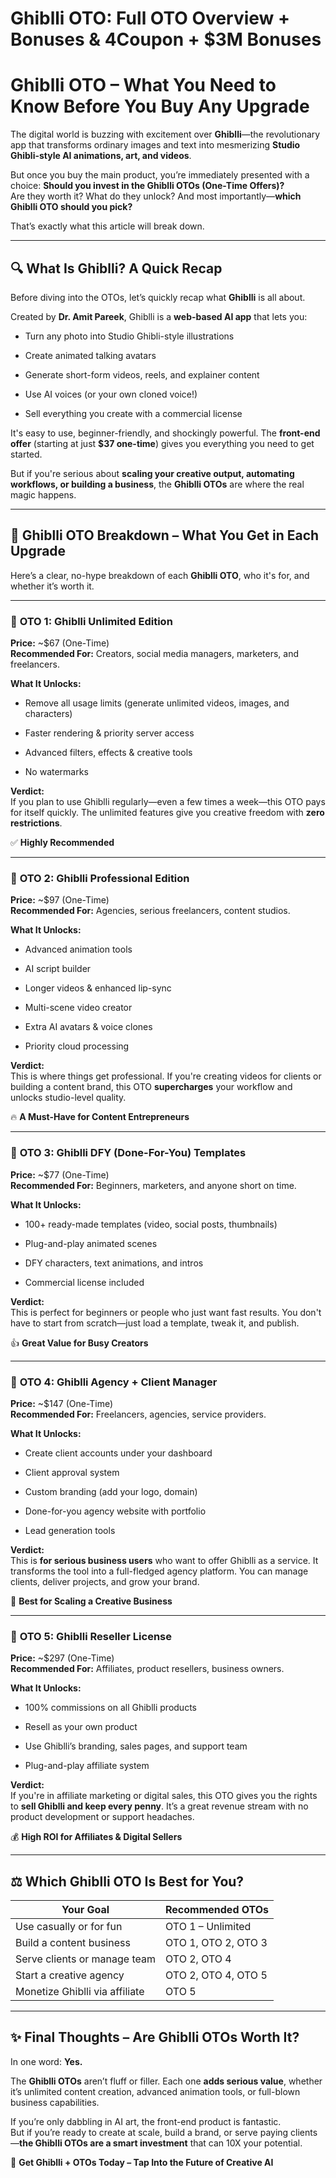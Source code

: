 # Ghiblli OTO: Full OTO Overview + Bonuses & 4Coupon + $3M Bonuses
<h1 class="" data-start="256" data-end="324"><strong data-start="258" data-end="324">Ghiblli OTO – What You Need to Know Before You Buy Any Upgrade</strong></h1>
<p class="" data-start="326" data-end="523">The digital world is buzzing with excitement over <strong data-start="376" data-end="387">Ghiblli</strong>—the revolutionary app that transforms ordinary images and text into mesmerizing <strong data-start="468" data-end="522">Studio Ghibli-style AI animations, art, and videos</strong>.</p>
<p class="" data-start="525" data-end="766">But once you buy the main product, you’re immediately presented with a choice: <strong data-start="604" data-end="664">Should you invest in the Ghiblli OTOs (One-Time Offers)?</strong><br data-start="664" data-end="667" />Are they worth it? What do they unlock? And most importantly—<strong data-start="728" data-end="766">which Ghiblli OTO should you pick?</strong></p>
<p class="" data-start="768" data-end="817">That’s exactly what this article will break down.</p>


<hr class="" data-start="819" data-end="822" />

<h2 class="" data-start="824" data-end="864">🔍 <strong data-start="830" data-end="864">What Is Ghiblli? A Quick Recap</strong></h2>
<p class="" data-start="866" data-end="945">Before diving into the OTOs, let’s quickly recap what <strong data-start="920" data-end="931">Ghiblli</strong> is all about.</p>
<p class="" data-start="947" data-end="1027">Created by <strong data-start="958" data-end="977">Dr. Amit Pareek</strong>, Ghiblli is a <strong data-start="992" data-end="1012">web-based AI app</strong> that lets you:</p>

<ul data-start="1028" data-end="1285">
 	<li class="" data-start="1028" data-end="1085">
<p class="" data-start="1030" data-end="1085">Turn any photo into Studio Ghibli-style illustrations</p>
</li>
 	<li class="" data-start="1086" data-end="1121">
<p class="" data-start="1088" data-end="1121">Create animated talking avatars</p>
</li>
 	<li class="" data-start="1122" data-end="1182">
<p class="" data-start="1124" data-end="1182">Generate short-form videos, reels, and explainer content</p>
</li>
 	<li class="" data-start="1183" data-end="1228">
<p class="" data-start="1185" data-end="1228">Use AI voices (or your own cloned voice!)</p>
</li>
 	<li class="" data-start="1229" data-end="1285">
<p class="" data-start="1231" data-end="1285">Sell everything you create with a commercial license</p>
</li>
</ul>
<p class="" data-start="1287" data-end="1454">It's easy to use, beginner-friendly, and shockingly powerful. The <strong data-start="1353" data-end="1372">front-end offer</strong> (starting at just <strong data-start="1391" data-end="1407">$37 one-time</strong>) gives you everything you need to get started.</p>
<p class="" data-start="1456" data-end="1618">But if you're serious about <strong data-start="1484" data-end="1562">scaling your creative output, automating workflows, or building a business</strong>, the <strong data-start="1568" data-end="1584">Ghiblli OTOs</strong> are where the real magic happens.</p>


<hr class="" data-start="1620" data-end="1623" />

<h2 class="" data-start="1625" data-end="1687">💎 <strong data-start="1631" data-end="1687">Ghiblli OTO Breakdown – What You Get in Each Upgrade</strong></h2>
<p class="" data-start="1689" data-end="1788">Here’s a clear, no-hype breakdown of each <strong data-start="1731" data-end="1746">Ghiblli OTO</strong>, who it's for, and whether it’s worth it.</p>


<hr class="" data-start="1790" data-end="1793" />

<h3 class="" data-start="1795" data-end="1840">🔹 <strong data-start="1802" data-end="1838">OTO 1: Ghiblli Unlimited Edition</strong></h3>
<p class="" data-start="1841" data-end="1951"><strong data-start="1841" data-end="1851">Price:</strong> ~$67 (One-Time)<br data-start="1867" data-end="1870" /><strong data-start="1870" data-end="1890">Recommended For:</strong> Creators, social media managers, marketers, and freelancers.</p>
<p class="" data-start="1953" data-end="1973"><strong data-start="1953" data-end="1973">What It Unlocks:</strong></p>

<ul data-start="1974" data-end="2162">
 	<li class="" data-start="1974" data-end="2053">
<p class="" data-start="1976" data-end="2053">Remove all usage limits (generate unlimited videos, images, and characters)</p>
</li>
 	<li class="" data-start="2054" data-end="2099">
<p class="" data-start="2056" data-end="2099">Faster rendering &amp; priority server access</p>
</li>
 	<li class="" data-start="2100" data-end="2146">
<p class="" data-start="2102" data-end="2146">Advanced filters, effects &amp; creative tools</p>
</li>
 	<li class="" data-start="2147" data-end="2162">
<p class="" data-start="2149" data-end="2162">No watermarks</p>
</li>
</ul>
<p class="" data-start="2164" data-end="2350"><strong data-start="2164" data-end="2176">Verdict:</strong><br data-start="2176" data-end="2179" />If you plan to use Ghiblli regularly—even a few times a week—this OTO pays for itself quickly. The unlimited features give you creative freedom with <strong data-start="2328" data-end="2349">zero restrictions</strong>.</p>
<p class="" data-start="2352" data-end="2376">✅ <strong data-start="2354" data-end="2376">Highly Recommended</strong></p>


<hr class="" data-start="2378" data-end="2381" />

<h3 class="" data-start="2383" data-end="2431">🔹 <strong data-start="2390" data-end="2429">OTO 2: Ghiblli Professional Edition</strong></h3>
<p class="" data-start="2432" data-end="2529"><strong data-start="2432" data-end="2442">Price:</strong> ~$97 (One-Time)<br data-start="2458" data-end="2461" /><strong data-start="2461" data-end="2481">Recommended For:</strong> Agencies, serious freelancers, content studios.</p>
<p class="" data-start="2531" data-end="2551"><strong data-start="2531" data-end="2551">What It Unlocks:</strong></p>

<ul data-start="2552" data-end="2734">
 	<li class="" data-start="2552" data-end="2580">
<p class="" data-start="2554" data-end="2580">Advanced animation tools</p>
</li>
 	<li class="" data-start="2581" data-end="2602">
<p class="" data-start="2583" data-end="2602">AI script builder</p>
</li>
 	<li class="" data-start="2603" data-end="2640">
<p class="" data-start="2605" data-end="2640">Longer videos &amp; enhanced lip-sync</p>
</li>
 	<li class="" data-start="2641" data-end="2670">
<p class="" data-start="2643" data-end="2670">Multi-scene video creator</p>
</li>
 	<li class="" data-start="2671" data-end="2706">
<p class="" data-start="2673" data-end="2706">Extra AI avatars &amp; voice clones</p>
</li>
 	<li class="" data-start="2707" data-end="2734">
<p class="" data-start="2709" data-end="2734">Priority cloud processing</p>
</li>
</ul>
<p class="" data-start="2736" data-end="2930"><strong data-start="2736" data-end="2748">Verdict:</strong><br data-start="2748" data-end="2751" />This is where things get professional. If you're creating videos for clients or building a content brand, this OTO <strong data-start="2866" data-end="2882">supercharges</strong> your workflow and unlocks studio-level quality.</p>
<p class="" data-start="2932" data-end="2976">🔥 <strong data-start="2935" data-end="2976">A Must-Have for Content Entrepreneurs</strong></p>


<hr class="" data-start="2978" data-end="2981" />

<h3 class="" data-start="2983" data-end="3039">🔹 <strong data-start="2990" data-end="3037">OTO 3: Ghiblli DFY (Done-For-You) Templates</strong></h3>
<p class="" data-start="3040" data-end="3137"><strong data-start="3040" data-end="3050">Price:</strong> ~$77 (One-Time)<br data-start="3066" data-end="3069" /><strong data-start="3069" data-end="3089">Recommended For:</strong> Beginners, marketers, and anyone short on time.</p>
<p class="" data-start="3139" data-end="3159"><strong data-start="3139" data-end="3159">What It Unlocks:</strong></p>

<ul data-start="3160" data-end="3335">
 	<li class="" data-start="3160" data-end="3223">
<p class="" data-start="3162" data-end="3223">100+ ready-made templates (video, social posts, thumbnails)</p>
</li>
 	<li class="" data-start="3224" data-end="3257">
<p class="" data-start="3226" data-end="3257">Plug-and-play animated scenes</p>
</li>
 	<li class="" data-start="3258" data-end="3305">
<p class="" data-start="3260" data-end="3305">DFY characters, text animations, and intros</p>
</li>
 	<li class="" data-start="3306" data-end="3335">
<p class="" data-start="3308" data-end="3335">Commercial license included</p>
</li>
</ul>
<p class="" data-start="3337" data-end="3501"><strong data-start="3337" data-end="3349">Verdict:</strong><br data-start="3349" data-end="3352" />This is perfect for beginners or people who just want fast results. You don't have to start from scratch—just load a template, tweak it, and publish.</p>
<p class="" data-start="3503" data-end="3539">👍 <strong data-start="3506" data-end="3539">Great Value for Busy Creators</strong></p>


<hr class="" data-start="3541" data-end="3544" />

<h3 class="" data-start="3546" data-end="3597">🔹 <strong data-start="3553" data-end="3595">OTO 4: Ghiblli Agency + Client Manager</strong></h3>
<p class="" data-start="3598" data-end="3690"><strong data-start="3598" data-end="3608">Price:</strong> ~$147 (One-Time)<br data-start="3625" data-end="3628" /><strong data-start="3628" data-end="3648">Recommended For:</strong> Freelancers, agencies, service providers.</p>
<p class="" data-start="3692" data-end="3712"><strong data-start="3692" data-end="3712">What It Unlocks:</strong></p>

<ul data-start="3713" data-end="3902">
 	<li class="" data-start="3713" data-end="3760">
<p class="" data-start="3715" data-end="3760">Create client accounts under your dashboard</p>
</li>
 	<li class="" data-start="3761" data-end="3787">
<p class="" data-start="3763" data-end="3787">Client approval system</p>
</li>
 	<li class="" data-start="3788" data-end="3831">
<p class="" data-start="3790" data-end="3831">Custom branding (add your logo, domain)</p>
</li>
 	<li class="" data-start="3832" data-end="3878">
<p class="" data-start="3834" data-end="3878">Done-for-you agency website with portfolio</p>
</li>
 	<li class="" data-start="3879" data-end="3902">
<p class="" data-start="3881" data-end="3902">Lead generation tools</p>
</li>
</ul>
<p class="" data-start="3904" data-end="4120"><strong data-start="3904" data-end="3916">Verdict:</strong><br data-start="3916" data-end="3919" />This is <strong data-start="3927" data-end="3957">for serious business users</strong> who want to offer Ghiblli as a service. It transforms the tool into a full-fledged agency platform. You can manage clients, deliver projects, and grow your brand.</p>
<p class="" data-start="4122" data-end="4165">🚀 <strong data-start="4125" data-end="4165">Best for Scaling a Creative Business</strong></p>


<hr class="" data-start="4167" data-end="4170" />

<h3 class="" data-start="4172" data-end="4216">🔹 <strong data-start="4179" data-end="4214">OTO 5: Ghiblli Reseller License</strong></h3>
<p class="" data-start="4217" data-end="4315"><strong data-start="4217" data-end="4227">Price:</strong> ~$297 (One-Time)<br data-start="4244" data-end="4247" /><strong data-start="4247" data-end="4267">Recommended For:</strong> Affiliates, product resellers, business owners.</p>
<p class="" data-start="4317" data-end="4337"><strong data-start="4317" data-end="4337">What It Unlocks:</strong></p>

<ul data-start="4338" data-end="4504">
 	<li class="" data-start="4338" data-end="4382">
<p class="" data-start="4340" data-end="4382">100% commissions on all Ghiblli products</p>
</li>
 	<li class="" data-start="4383" data-end="4413">
<p class="" data-start="4385" data-end="4413">Resell as your own product</p>
</li>
 	<li class="" data-start="4414" data-end="4471">
<p class="" data-start="4416" data-end="4471">Use Ghiblli’s branding, sales pages, and support team</p>
</li>
 	<li class="" data-start="4472" data-end="4504">
<p class="" data-start="4474" data-end="4504">Plug-and-play affiliate system</p>
</li>
</ul>
<p class="" data-start="4506" data-end="4721"><strong data-start="4506" data-end="4518">Verdict:</strong><br data-start="4518" data-end="4521" />If you're in affiliate marketing or digital sales, this OTO gives you the rights to <strong data-start="4605" data-end="4642">sell Ghiblli and keep every penny</strong>. It’s a great revenue stream with no product development or support headaches.</p>
<p class="" data-start="4723" data-end="4771">💰 <strong data-start="4726" data-end="4771">High ROI for Affiliates &amp; Digital Sellers</strong></p>


<hr class="" data-start="4773" data-end="4776" />

<h2 class="" data-start="4778" data-end="4822">⚖️ <strong data-start="4784" data-end="4822">Which Ghiblli OTO Is Best for You?</strong></h2>
<div class="_tableContainer_16hzy_1">
<div class="_tableWrapper_16hzy_14 group flex w-fit flex-col-reverse" tabindex="-1">
<table class="w-fit min-w-(--thread-content-width)" data-start="4824" data-end="5276">
<thead data-start="4824" data-end="4889">
<tr data-start="4824" data-end="4889">
<th data-start="4824" data-end="4859" data-col-size="sm">Your Goal</th>
<th data-start="4859" data-end="4889" data-col-size="sm">Recommended OTOs</th>
</tr>
</thead>
<tbody data-start="4953" data-end="5276">
<tr data-start="4953" data-end="5017">
<td data-start="4953" data-end="4987" data-col-size="sm">Use casually or for fun</td>
<td data-col-size="sm" data-start="4987" data-end="5017">OTO 1 – Unlimited</td>
</tr>
<tr data-start="5018" data-end="5082">
<td data-start="5018" data-end="5052" data-col-size="sm">Build a content business</td>
<td data-col-size="sm" data-start="5052" data-end="5082">OTO 1, OTO 2, OTO 3</td>
</tr>
<tr data-start="5083" data-end="5147">
<td data-start="5083" data-end="5117" data-col-size="sm">Serve clients or manage team</td>
<td data-col-size="sm" data-start="5117" data-end="5147">OTO 2, OTO 4</td>
</tr>
<tr data-start="5148" data-end="5212">
<td data-start="5148" data-end="5182" data-col-size="sm">Start a creative agency</td>
<td data-col-size="sm" data-start="5182" data-end="5212">OTO 2, OTO 4, OTO 5</td>
</tr>
<tr data-start="5213" data-end="5276">
<td data-start="5213" data-end="5246" data-col-size="sm">Monetize Ghiblli via affiliate</td>
<td data-col-size="sm" data-start="5246" data-end="5276">OTO 5</td>
</tr>
</tbody>
</table>
<div class="sticky end-(--thread-content-margin) h-0 self-end select-none">
<div class="absolute end-0 flex items-end"></div>
</div>
</div>
</div>

<hr class="" data-start="5278" data-end="5281" />

<h2 class="" data-start="5283" data-end="5331">✨ Final Thoughts – Are Ghiblli OTOs Worth It?</h2>
<p class="" data-start="5333" data-end="5354">In one word: <strong data-start="5346" data-end="5354">Yes.</strong></p>
<p class="" data-start="5356" data-end="5537">The <strong data-start="5360" data-end="5376">Ghiblli OTOs</strong> aren’t fluff or filler. Each one <strong data-start="5410" data-end="5432">adds serious value</strong>, whether it’s unlimited content creation, advanced animation tools, or full-blown business capabilities.</p>
<p class="" data-start="5539" data-end="5763">If you’re only dabbling in AI art, the front-end product is fantastic.<br data-start="5609" data-end="5612" />But if you’re ready to create at scale, build a brand, or serve paying clients—<strong data-start="5691" data-end="5734">the Ghiblli OTOs are a smart investment</strong> that can 10X your potential.</p>
<p class="" data-start="5765" data-end="5833">🔗 <strong data-start="5768" data-end="5833">Get Ghiblli + OTOs Today – Tap Into the Future of Creative AI</strong></p>
